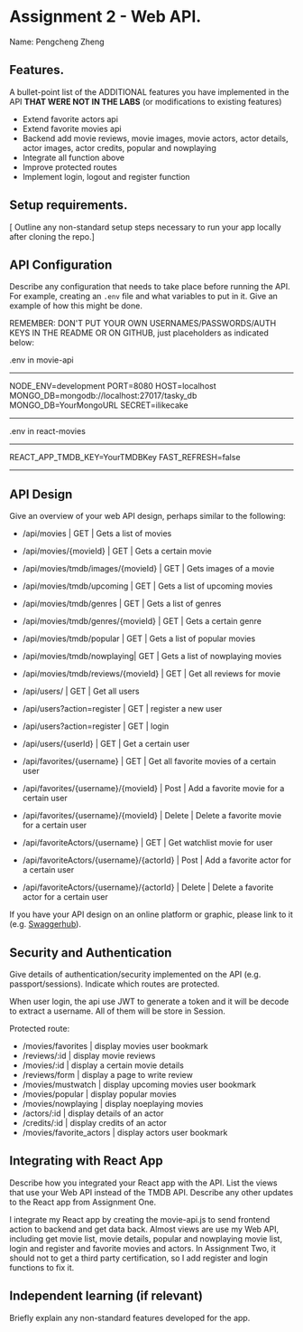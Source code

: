 # Assignment 2 - Web API.

Name: Pengcheng Zheng

## Features.

A bullet-point list of the ADDITIONAL features you have implemented in the API **THAT WERE NOT IN THE LABS** (or modifications to existing features)
 
 + Extend favorite actors api
 + Extend favorite movies api
 + Backend add movie reviews, movie images, movie actors, actor details, actor images, actor credits, popular and nowplaying
 + Integrate all function above
 + Improve protected routes
 + Implement login, logout and register function

## Setup requirements.

[ Outline any non-standard setup steps necessary to run your app locally after cloning the repo.]

## API Configuration

Describe any configuration that needs to take place before running the API. For example, creating an `.env` file and what variables to put in it. Give an example of how this might be done.

REMEMBER: DON'T PUT YOUR OWN USERNAMES/PASSWORDS/AUTH KEYS IN THE README OR ON GITHUB, just placeholders as indicated below:

.env in movie-api
______________________
NODE_ENV=development
PORT=8080
HOST=localhost
MONGO_DB=mongodb://localhost:27017/tasky_db
MONGO_DB=YourMongoURL
SECRET=ilikecake
______________________

.env in react-movies
______________________
REACT_APP_TMDB_KEY=YourTMDBKey
FAST_REFRESH=false
______________________

## API Design
Give an overview of your web API design, perhaps similar to the following: 

- /api/movies | GET | Gets a list of movies
- /api/movies/{movieId} | GET | Gets a certain movie
- /api/movies/tmdb/images/{movieId} | GET | Gets images of a movie
- /api/movies/tmdb/upcoming | GET | Gets a list of upcoming movies
- /api/movies/tmdb/genres | GET | Gets a list of genres
- /api/movies/tmdb/genres/{movieId} | GET | Gets a certain genre
- /api/movies/tmdb/popular | GET | Gets a list of popular movies
- /api/movies/tmdb/nowplaying| GET | Gets a list of nowplaying movies
- /api/movies/tmdb/reviews/{movieId} | GET | Get all reviews for movie

- /api/users/ | GET | Get all users
- /api/users?action=register | GET | register a new user
- /api/users?action=register | GET | login
- /api/users/{userId} | GET | Get a certain user

- /api/favorites/{username} | GET | Get all favorite movies of a certain user
- /api/favorites/{username}/{movieId} | Post | Add a favorite movie for a certain user
- /api/favorites/{username}/{movieId} | Delete | Delete a favorite movie for a certain user

- /api/favoriteActors/{username} | GET | Get watchlist movie for user
- /api/favoriteActors/{username}/{actorId} | Post | Add a favorite actor for a certain user
- /api/favoriteActors/{username}/{actorId} | Delete | Delete a favorite actor for a certain user

If you have your API design on an online platform or graphic, please link to it (e.g. [Swaggerhub](https://app.swaggerhub.com/)).

## Security and Authentication

Give details of authentication/security implemented on the API (e.g. passport/sessions). Indicate which routes are protected.

When user login, the api use JWT to generate a token and it will be decode to extract a username. All of them will be store in Session.

Protected route:
+ /movies/favorites | display movies user bookmark
+ /reviews/:id | display movie reviews
+ /movies/:id | display a certain movie details
+ /reviews/form | display a page to write review
+ /movies/mustwatch | display upcoming movies user bookmark
+ /movies/popular | display popular movies
+ /movies/nowplaying | display noeplaying movies
+ /actors/:id | display details of an actor
+ /credits/:id | display credits of an actor
+ /movies/favorite_actors | display actors user bookmark

## Integrating with React App

Describe how you integrated your React app with the API. List the views that use your Web API instead of the TMDB API. Describe any other updates to the React app from Assignment One.

I integrate my React app by creating the movie-api.js to send frontend action to backend and get data back.
Almost views are use my Web API, including get movie list, movie details, popular and nowplaying movie list, login and register and favorite movies and actors.
In Assignment Two, it should not to get a third party certification, so I add register and login functions to fix it.

## Independent learning (if relevant)

Briefly explain any non-standard features developed for the app.   
